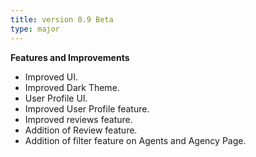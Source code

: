 ```yaml
---
title: version 0.9 Beta
type: major
---
```


**Features and Improvements**

- Improved UI.
- Improved Dark Theme.
- User Profile UI.
- Improved User Profile feature.
- Improved reviews feature.
- Addition of Review feature.
- Addition of filter feature on Agents and Agency Page.


